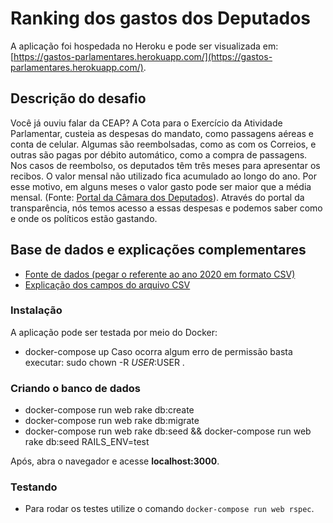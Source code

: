 # Ranking dos gastos dos Deputados
A aplicação foi hospedada no Heroku e pode ser visualizada em: [https://gastos-parlamentares.herokuapp.com/](https://gastos-parlamentares.herokuapp.com/).

## Descrição do desafio

Você já ouviu falar da CEAP? A Cota para o Exercício da Atividade Parlamentar, custeia as despesas do mandato, como passagens aéreas e conta de celular. Algumas são reembolsadas, como as com os Correios, e outras são pagas por débito automático, como a compra de passagens. Nos casos de reembolso, os deputados têm três meses para apresentar os recibos. O valor mensal não utilizado fica acumulado ao longo do ano. Por esse motivo, em alguns meses o valor gasto pode ser maior que a média mensal. (Fonte: [Portal da Câmara dos Deputados](https://www2.camara.leg.br/transparencia/acesso-a-informacao/copy_of_perguntas-frequentes/cota-para-o-exercicio-da-atividade-parlamentar)). Através do portal da transparência, nós temos acesso a essas despesas e podemos saber como e onde os políticos estão gastando.

## Base de dados e explicações complementares

- [Fonte de dados (pegar o referente ao ano 2020 em formato CSV)](https://dadosabertos.camara.leg.br/swagger/api.html#staticfile)
- [Explicação dos campos do arquivo CSV](https://www2.camara.leg.br/transparencia/cota-para-exercicio-da-atividade-parlamentar/explicacoes-sobre-o-formato-dos-arquivos-xml)

### Instalação

A aplicação pode ser testada por meio do Docker:
- docker-compose up
Caso ocorra algum erro de permissão basta executar: sudo chown -R $USER:$USER .

### Criando o banco de dados
- docker-compose run web rake db:create
- docker-compose run web rake db:migrate
- docker-compose run web rake db:seed && docker-compose run web rake db:seed RAILS_ENV=test

Após, abra o navegador e acesse __localhost:3000__.

### Testando
- Para rodar os testes utilize o comando `docker-compose run web rspec`.
